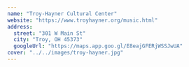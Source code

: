 ```yaml
---
name: "Troy-Hayner Cultural Center"
website: "https://www.troyhayner.org/music.html"
address:
  street: "301 W Main St"
  city: "Troy, OH 45373"
  googleUrl: "https://maps.app.goo.gl/E8eajGFERjWSSJwUA"
cover: "../../images/troy-hayner.jpg"
---
```


